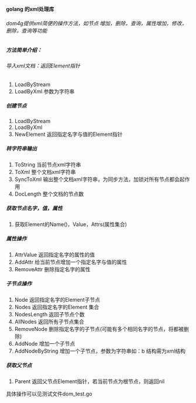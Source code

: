 #### golang 的xml处理库

###### dom4g提供xml简便的操作方法，如节点 增加，删除，查询，属性增加，修改，删除，查询等功能

##### 方法简单介绍：

###### 导入xml文档：返回Element指针
1. LoadByStream
2. LoadByXml   参数为字符串

##### 创建节点

1. LoadByStream
2. LoadByXml
3. NewElement   返回指定名字与值的Element指针

##### 转字符串输出

1. ToString   当前节点xml字符串
2. ToXml      整个文档xml字符串
3. SyncToXml  输出整个文档xml字符串，为同步方法，加锁对所有节点都会起作用
4. DocLength  整个文档的节点数

##### 获取节点名字，值，属性

1. 获取Element的Name()，Value，Attrs(属性集合)

##### 属性操作

1. AttrValue  返回指定名字的属性的值
2. AddAttr    给当前节点增加一个指定名字与值的属性
3. RemoveAttr  删除指定名字的属性

##### 子节点操作
1. Node  返回指定名字的Element子节点
2. Nodes 返回指定名字的Element 集合
3. NodesLength  返回子节点个数
4. AllNodes  返回所有子节点集合
5. RemoveNode 删除指定名字的子节点(可能有多个相同名字的节点，将都被删除)
6. AddNode  增加一个子节点
7. AddNodeByString  增加一个子节点，参数为字符串如：<a>b</a>  结构需为xml结构

##### 获取父节点
1. Parent  返回父节点Element指针，若当前节点为根节点，则返回nil


具体操作可以见测试文件dom_test.go